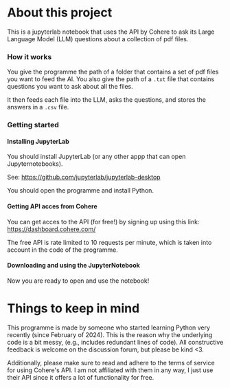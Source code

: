 # About this project
This is a jupyterlab notebook that uses the API by Cohere to ask its Large Language Model (LLM) questions about a collection of pdf files.

### How it works
You give the programme the path of a folder that contains a set of pdf files you want to feed the AI. 
You also give the path of a `.txt` file that contains questions you want to ask about all the files.

It then feeds each file into the LLM, asks the questions, and stores the answers in a `.csv` file.


### Getting started
#### Installing JupyterLab
You should install JupyterLab (or any other appp that can open Jupyternotebooks). 

See: https://github.com/jupyterlab/jupyterlab-desktop

You should open the programme and install Python.

#### Getting API acces from Cohere
You can get acces to the API (for free!) by signing up using this link: https://dashboard.cohere.com/

The free API is rate limited to 10 requests per minute, which is taken into account in the code of the programme.

#### Downloading and using the JupyterNotebook
Now you are ready to open and use the notebook!

# Things to keep in mind
This programme is made by someone who started learning Python very recently (since February of 2024). This is the reason why the underlying code is a bit messy, (e.g., includes redundant lines of code). All constructive feedback is welcome on the discussion forum, but please be kind <3.

Additionally, please make sure to read and adhere to the terms of service for using Cohere's API. I am not affiliated with them in any way, I just use their API since it offers a lot of functionality for free.
